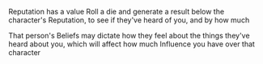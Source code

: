Reputation has a value
Roll a die and generate a result below the character's Reputation, to see if they've heard of you, and by how much

That person's Beliefs may dictate how they feel about the things they've heard about you, which will affect how much Influence you have over that character